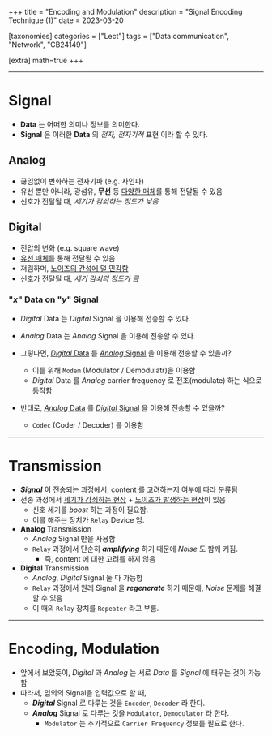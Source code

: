 +++
title = "Encoding and Modulation"
description = "Signal Encoding Technique (1)"
date = 2023-03-20

[taxonomies]
categories = ["Lect"]
tags = ["Data communication", "Network", "CB24149"]

[extra]
math=true
+++

---
# Signal
- **Data** 는 어떠한 의미나 정보를 의미한다.
- **Signal** 은 이러한 **Data** 의 *전자, 전자기적* 표현 이라 할 수 있다.

## Analog
- 끊임없이 변화하는 전자기파 (e.g. 사인파)
- 유선 뿐만 아니라, 광섬유, **무선** 등 <u>다양한 매체</u>를 통해 전달될 수 있음
- 신호가 전달될 때, *세기가 감쇠하는 정도가 낮음*

## Digital
- 전압의 변화 (e.g. square wave)
- <u>유선 매체</u>를 통해 전달될 수 있음
- 저렴하며, <u>노이즈의 간섭에 덜 민감함</u>
- 신호가 전달될 때, *세기 감쇠의 정도가 큼*

### "_x_" Data on "_y_" Signal
- *Digital* Data 는 *Digital* Signal 을 이용해 전송할 수 있다.

- *Analog* Data 는 *Analog* Signal 을 이용해 전송할 수 있다.

- 그렇다면, <u>*Digital* Data</u> 를 <u>*Analog* Signal</u> 을 이용해 전송할 수 있을까?
  - 이를 위해 `Modem` (Modulator / Demodulatr)을 이용함
  - *Digital* Data 를 *Analog* carrier frequency 로 전조(modulate) 하는 식으로 동작함

- 반대로, <u>*Analog* Data</u> 를 <u>*Digital* Signal</u> 을 이용해 전송할 수 있을까?
  - `Codec` (Coder / Decoder) 를 이용함

---
# Transmission
- ***Signal*** 이 전송되는 과정에서, content 를 고려하는지 여부에 따라 분류됨
- 전송 과정에서 <u>세기가 감쇠하는 현상</u> + <u>노이즈가 발생하는 현상</u>이 있음
  - 신호 세기를 *boost* 하는 과정이 필요함.
  - 이를 해주는 장치가 `Relay` Device 임.
- **Analog** Transmission
  - *Analog* Signal 만을 사용함
  - `Relay` 과정에서 단순히 ***amplifying*** 하기 때문에 *Noise* 도 함께 커짐.
    - 즉, content 에 대한 고려를 하지 않음
- **Digital** Transmission
  - *Analog*, *Digital* Signal 둘 다 가능함
  - `Relay` 과정에서 원래 Signal 을 ***regenerate*** 하기 때문에, *Noise* 문제를 해결할 수 있음
  - 이 때의 `Relay` 장치를 `Repeater` 라고 부름.
    
---
# Encoding, Modulation
- 앞에서 보았듯이, *Digital* 과 *Analog* 는 서로 *Data* 를 *Signal* 에 태우는 것이 가능함
- 따라서, 임의의 Signal을 입력값으로 할 때,
  - ***Digital*** Signal 로 다루는 것을 `Encoder`, `Decoder` 라 한다.
  - ***Analog*** Signal 로 다루는 것을 `Modulator`, `Demodulator` 라 한다.
    - `Modulator` 는 추가적으로 `Carrier Frequency` 정보를 필요로 한다.
